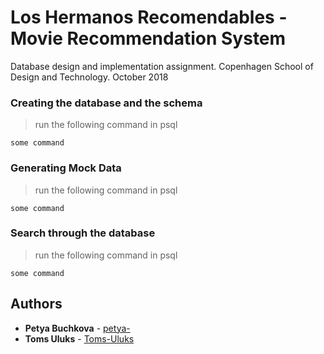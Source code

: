 # Los Hermanos Recomendables - Movie Recommendation System

Database design and implementation assignment. Copenhagen School of Design and Technology. October 2018

### Creating the database and the schema
>run the following command in psql
```
some command
```


### Generating Mock Data
>run the following command in psql
```
some command
```

### Search through the database
>run the following command in psql
```
some command
```

## Authors

* **Petya Buchkova** - [petya-](https://github.com/petya-)
* **Toms Uluks** - [Toms-Uluks](https://github.com/Toms-Uluks)
